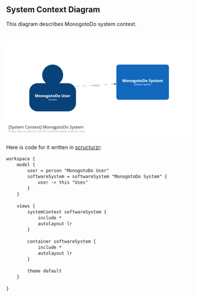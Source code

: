 System Context Diagram
----------------------

This diagram describes MonogotoDo system context.

<h1 align="center">
  <img src="https://github.com/patrykkubiela/Monogotodo/blob/master/docs/architecture/structurizr-SystemContext-001.png" alt="Monogotodo">
</h1>

Here is code for it written in [scructurzr](https://structurizr.com):

```
workspace {
    model {
        user = person "MonogotoDo User"
        softwareSystem = softwareSystem "MonogotoDo System" {
            user -> this "Uses"
        }
    }

    views {
        systemContext softwareSystem {
            include *
            autolayout lr
        }

        container softwareSystem {
            include *
            autolayout lr
        }

        theme default
    }

}
```